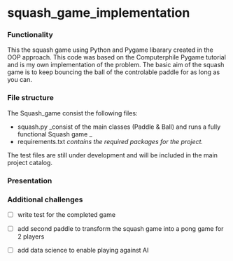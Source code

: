 # squash_game_implementation

### Functionality

This the squash game using Python and Pygame libarary created in the OOP approach. This code was based on the Computerphile Pygame tutorial and is my own implementation of the problem.
The basic aim of the squash game is to keep bouncing the ball of the controlable paddle for as long as you can.

### File structure
The Squash_game consist the following files:
- squash.py _consist of the main classes (Paddle & Ball) and runs a fully functional Squash game _
- requirements.txt _contains the required packages for the project._


The test files are still under development and will be included in the main project catalog. 

### Presentation










### Additional challenges

- [ ] write test for the completed game
- [ ] add second paddle to transform the squash game into a pong game for 2 players
- [ ] add data science to enable playing against AI


